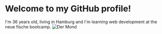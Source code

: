 # Welcome to my GitHub profile!
I'm 36 years old, living in Hamburg and I'm learning web development at the neue fische bootcamp.
![Der Mond](https://upload.wikimedia.org/wikipedia/commons/c/c9/Moon.jpg)
